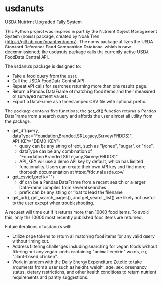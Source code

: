 # usdanuts
USDA Nutrient Upgraded Tally System

This Python project was inspired in part by the Nutrient Object Management System (noms) package, created by Noah Tren (https://github.com/noahtren/noms). 
The noms package utilizes the USDA Standard Reference Food Composition Database, which is now decommissioned; the usdanuts package calls the currently active USDA FoodData Central API.

The usdanuts package is designed to: 
- Take a food query from the user.
- Call the USDA FoodData Central API.
- Repeat API calls for searches returning more than one results page.
- Return a Pandas DataFrame of matching food items and their measured or surveyed nutrient values.
- Export a DataFrame as a timestamped CSV file with optional prefix.

The package contains five functions; the get_df() function returns a Pandas DataFrame from a search query and affords the user almost all utility from the package.
- get_df(query,
         dataType="Foundation,Branded,SRLegacy,Survey(FNDDS)",
         API_KEY="DEMO_KEY")
  - query can be any string of text, such as "lychee", "sugar", or "rice".
  - dataType can be any combination of "Foundation,Branded,SRLegacy,Survey(FNDDS)"
  - API_KEY will use a demo API key by default, which has limited functionality. Users can create their own API key and find more thorough documentation at https://fdc.nal.usda.gov/
- get_csv(df,prefix="")
  - df can be a Pandas DataFrame from a recent search or a larger DataFrame compiled from several searches
  - prefix can be any string or float to lead the filename
- get_url(), get_search_pages(), and get_search_list() are likely not useful to the user except when troubleshooting.

A request will time out if it returns more than 10000 food items. To avoid this, only the 10000 most recently published food items are returned.

Future iterations of usdanuts will:
- Utilize page tokens to return all matching food items for any valid query without timing out.
- Address filtering challenges including searching for vegan foods without filtering out any vegan foods containing "animal-centric" words, e.g. "plant-based chicken".
- Work in tandem with the Daily Energy Expenditure Zetetic to take arguments from a user such as height, weight, age, sex, pregnancy status, dietary restrictions, and other health conditions to return nutrient requirements and pantry suggestions.
